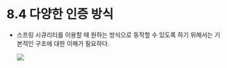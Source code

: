 # 8.4 다양한 인증 방식

  - 스프링 시큐리티를 이용할 때 원하는 방식으로 동작할 수 있도록 하기 위해서는 기본적인 구조에 대한 이해가 필요하다.

    <img src="https://ifh.cc/g/4tNyPc.png">